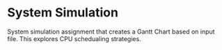 # System Simulation
 System simulation assignment that creates a Gantt Chart based on input file. This explores CPU schedualing strategies.
